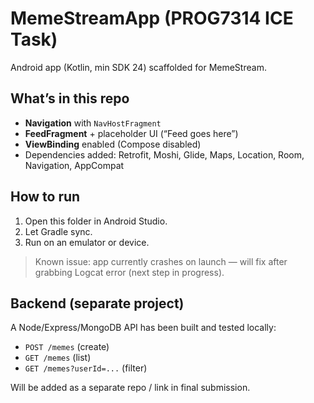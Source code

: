 # MemeStreamApp (PROG7314 ICE Task)

Android app (Kotlin, min SDK 24) scaffolded for MemeStream.

## What’s in this repo
- **Navigation** with `NavHostFragment`
- **FeedFragment** + placeholder UI (“Feed goes here”)
- **ViewBinding** enabled (Compose disabled)
- Dependencies added: Retrofit, Moshi, Glide, Maps, Location, Room, Navigation, AppCompat

## How to run
1. Open this folder in Android Studio.
2. Let Gradle sync.
3. Run on an emulator or device.

> Known issue: app currently crashes on launch — will fix after grabbing Logcat error (next step in progress).

## Backend (separate project)
A Node/Express/MongoDB API has been built and tested locally:
- `POST /memes` (create)
- `GET /memes` (list)
- `GET /memes?userId=...` (filter)

Will be added as a separate repo / link in final submission.
